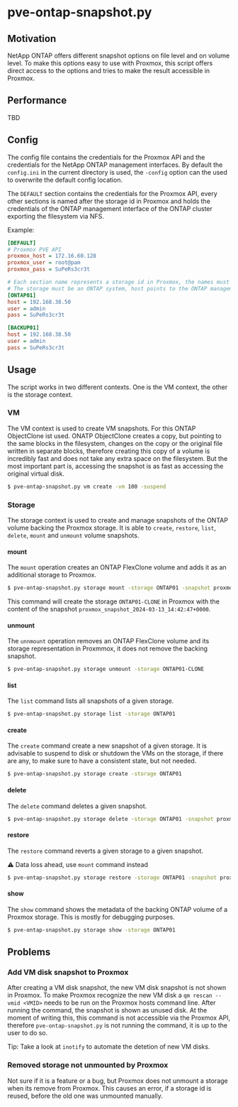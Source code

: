 # pve-ontap-snapshot.py

## Motivation

NetApp ONTAP offers different snapshot options on file level and on volume level. To make this options easy to use with Proxmox, this script offers direct access to the options and tries to make the result accessible in Proxmox.

## Performance
TBD

## Config

The config file contains the credentials for the Proxmox API and the credentials for the NetApp ONTAP management interfaces. By default the `config.ini` in the current directory is used, the `-config` option can the used to overwrite the default config location.

The `DEFAULT` section contains the credentials for the Proxmox API, every other sections is named after the storage id in Proxmox and holds the credentials of the ONTAP management interface of the ONTAP cluster exporting the filesystem via NFS.

Example:
```ini
[DEFAULT]
# Proxmox PVE API
proxmox_host = 172.16.60.128
proxmox_user = root@pam
proxmox_pass = SuPeRs3cr3t

# Each section name represents a storage id in Proxmox, the names must match
# The storage must be an ONTAP system, host points to the ONTAP management interface
[ONTAP01]
host = 192.168.38.50
user = admin
pass = SuPeRs3cr3t

[BACKUP01]
host = 192.168.38.50
user = admin
pass = SuPeRs3cr3t
```

## Usage

The script works in two different contexts. One is the VM context, the other is the storage context.

### VM

The VM context is used to create VM snapshots. For this ONTAP ObjectClone ist used. ONATP ObjectClone creates a copy, but pointing to the same blocks in the filesystem, changes on the copy or the original file written in separate blocks, therefore creating this copy of a volume is incredibly fast and does not take any extra space on the filesystem. But the most important part is, accessing the snapshot is as fast as accessing the original virtual disk.

```bash
$ pve-ontap-snapshot.py vm create -vm 100 -suspend
```

### Storage

The storage context is used to create and manage snapshots of the ONTAP volume backing the Proxmox storage. It is able to `create`, `restore`, `list`, `delete`, `mount` and `unmount` volume snapshots.

#### mount

The `mount` operation creates an ONTAP FlexClone volume and adds it as an additional storage to Proxmox. 

```bash
$ pve-ontap-snapshot.py storage mount -storage ONTAP01 -snapshot proxmox_snapshot_2024-03-13_14:42:47+0000
```

This command will create the storage `ONTAP01-CLONE` in Proxmox with the content of the snapshot `proxmox_snapshot_2024-03-13_14:42:47+0000`.

#### unmount

The `unnmount` operation removes an ONTAP FlexClone volume and its storage representation in Proxmmox, it does not remove the backing snapshot.

```bash
$ pve-ontap-snapshot.py storage unmount -storage ONTAP01-CLONE
```

#### list

The `list` command lists all snapshots of a given storage.

```bash
$ pve-ontap-snapshot.py storage list -storage ONTAP01
```

#### create

The `create` command create a new snapshot of a given storage. It is advisable to suspend to disk or shutdown the VMs on the storage, if there are any, to make sure to have a consistent state, but not needed.

```bash
$ pve-ontap-snapshot.py storage create -storage ONTAP01
```

#### delete

The `delete` command deletes a given snapshot.

```bash
$ pve-ontap-snapshot.py storage delete -storage ONTAP01 -snapshot proxmox_snapshot_2024-03-13_14:42:47+0000
```

#### restore

The `restore` command reverts a given storage to a given snapshot. 

⚠️ Data loss ahead, use `mount` command instead

```bash
$ pve-ontap-snapshot.py storage restore -storage ONTAP01 -snapshot proxmox_snapshot_2024-03-13_14:42:47+0000
```

#### show

The `show` command shows the metadata of the backing ONTAP volume of a Proxmox storage. This is mostly for debugging purposes.

```bash
$ pve-ontap-snapshot.py storage show -storage ONTAP01
```

## Problems

### Add VM disk snapshot to Proxmox

After creating a VM disk snapshot, the new VM disk snapshot is not shown in Proxmox. To make Proxmox recognize the new VM disk a `qm rescan --vmid <VMID>` needs to be run on the Proxmox hosts command line. After running the command, the snapshot is shown as unused disk. At the moment of writing this, this command is not accessible via the Proxmox API, therefore `pve-ontap-snapshot.py` is not running the command, it is up to the user to do so. 

Tip: Take a look at `inotify` to automate the detetion of new VM disks.

### Removed storage not unmounted by Proxmox

Not sure if it is a feature or a bug, but Proxmox does not unmount a storage when its remove from Proxmox. This causes an error, if a storage id is reused, before the old one was unmounted manually.